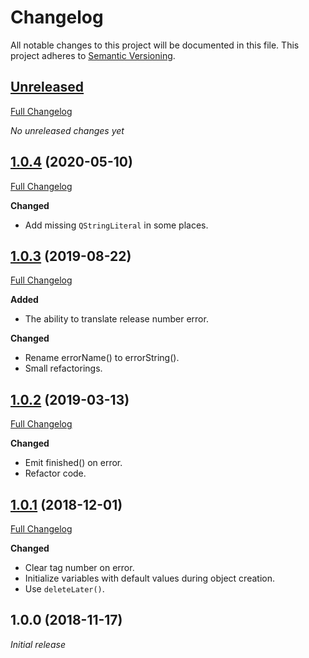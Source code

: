 # Changelog

All notable changes to this project will be documented in this file. This project adheres to [Semantic Versioning](http://semver.org/spec/v2.0.0.html).

## [Unreleased](https://github.com/crow-translate/QGitTag/tree/HEAD)

[Full Changelog](https://github.com/crow-translate/QGitTag/compare/1.0.3...HEAD)

_No unreleased changes yet_

## [1.0.4](https://github.com/crow-translate/QGitTag/tree/1.0.4) (2020-05-10)

[Full Changelog](https://github.com/crow-translate/QGitTag/compare/1.0.3...1.0.4)

**Changed**

- Add missing `QStringLiteral` in some places.

## [1.0.3](https://github.com/crow-translate/QGitTag/tree/1.0.3) (2019-08-22)

[Full Changelog](https://github.com/crow-translate/QGitTag/compare/1.0.2...1.0.3)

**Added**

- The ability to translate release number error.

**Changed**

- Rename errorName() to errorString().
- Small refactorings.

## [1.0.2](https://github.com/crow-translate/QGitTag/tree/1.0.2) (2019-03-13)

[Full Changelog](https://github.com/crow-translate/QGitTag/compare/1.0.1...1.0.2)

**Changed**

- Emit finished() on error.
- Refactor code.

## [1.0.1](https://github.com/crow-translate/QGitTag/tree/1.0.1) (2018-12-01)

[Full Changelog](https://github.com/crow-translate/QGitTag/compare/1.0.0...1.0.1)

**Changed**

- Clear tag number on error.
- Initialize variables with default values ​​during object creation.
- Use `deleteLater()`.

## 1.0.0 (2018-11-17)

_Initial release_
